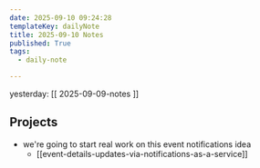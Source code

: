 ```yaml
---
date: 2025-09-10 09:24:28
templateKey: dailyNote
title: 2025-09-10 Notes
published: True
tags:
  - daily-note

---
```


yesterday: [[ 2025-09-09-notes ]]

## Projects

- we're going to start real work on this event notifications idea
  - [[event-details-updates-via-notifications-as-a-service]]


